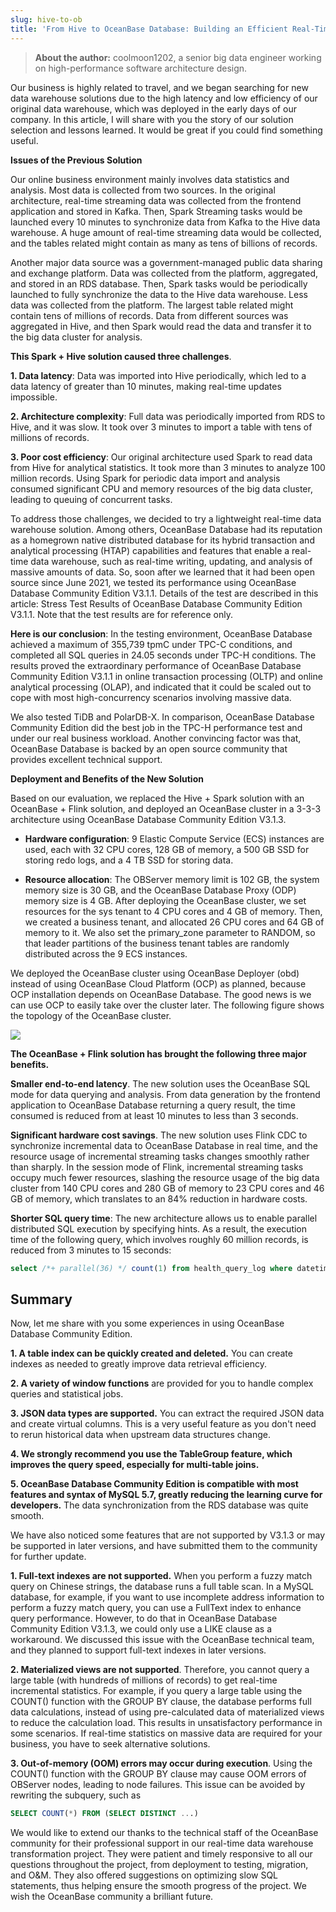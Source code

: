 ```yaml
---
slug: hive-to-ob
title: 'From Hive to OceanBase Database: Building an Efficient Real-Time Data Warehouse'
---
```


> **About the author:** coolmoon1202, a senior big data engineer working on high-performance software architecture design.

Our business is highly related to travel, and we began searching for new data warehouse solutions due to the high latency and low efficiency of our original data warehouse, which was deployed in the early days of our company. In this article, I will share with you the story of our solution selection and lessons learned. It would be great if you could find something useful.


**Issues of the Previous Solution**

  

Our online business environment mainly involves data statistics and analysis. Most data is collected from two sources. In the original architecture, real-time streaming data was collected from the frontend application and stored in Kafka. Then, Spark Streaming tasks would be launched every 10 minutes to synchronize data from Kafka to the Hive data warehouse. A huge amount of real-time streaming data would be collected, and the tables related might contain as many as tens of billions of records.

Another major data source was a government-managed public data sharing and exchange platform. Data was collected from the platform, aggregated, and stored in an RDS database. Then, Spark tasks would be periodically launched to fully synchronize the data to the Hive data warehouse. Less data was collected from the platform. The largest table related might contain tens of millions of records. Data from different sources was aggregated in Hive, and then Spark would read the data and transfer it to the big data cluster for analysis.

**This Spark + Hive solution caused three challenges**.

  

**1. Data latency**: Data was imported into Hive periodically, which led to a data latency of greater than 10 minutes, making real-time updates impossible.

  

**2. Architecture complexity**: Full data was periodically imported from RDS to Hive, and it was slow. It took over 3 minutes to import a table with tens of millions of records.



**3. Poor cost efficiency**: Our original architecture used Spark to read data from Hive for analytical statistics. It took more than 3 minutes to analyze 100 million records. Using Spark for periodic data import and analysis consumed significant CPU and memory resources of the big data cluster, leading to queuing of concurrent tasks.

To address those challenges, we decided to try a lightweight real-time data warehouse solution. Among others, OceanBase Database had its reputation as a homegrown native distributed database for its hybrid transaction and analytical processing (HTAP) capabilities and features that enable a real-time data warehouse, such as real-time writing, updating, and analysis of massive amounts of data. So, soon after we learned that it had been open source since June 2021, we tested its performance using OceanBase Database Community Edition V3.1.1. Details of the test are described in this article: Stress Test Results of OceanBase Database Community Edition V3.1.1. Note that the test results are for reference only.

**Here is our conclusion**: In the testing environment, OceanBase Database achieved a maximum of 355,739 tpmC under TPC-C conditions, and completed all SQL queries in 24.05 seconds under TPC-H conditions. The results proved the extraordinary performance of OceanBase Database Community Edition V3.1.1 in online transaction processing (OLTP) and online analytical processing (OLAP), and indicated that it could be scaled out to cope with most high-concurrency scenarios involving massive data.

  

We also tested TiDB and PolarDB-X. In comparison, OceanBase Database Community Edition did the best job in the TPC-H performance test and under our real business workload. Another convincing factor was that, OceanBase Database is backed by an open source community that provides excellent technical support.

**Deployment and Benefits of the New Solution**

  

Based on our evaluation, we replaced the Hive + Spark solution with an OceanBase + Flink solution, and deployed an OceanBase cluster in a 3-3-3 architecture using OceanBase Database Community Edition V3.1.3.

  

*   **Hardware configuration**: 9 Elastic Compute Service (ECS) instances are used, each with 32 CPU cores, 128 GB of memory, a 500 GB SSD for storing redo logs, and a 4 TB SSD for storing data.

  

  

*   **Resource allocation**: The OBServer memory limit is 102 GB, the system memory size is 30 GB, and the OceanBase Database Proxy (ODP) memory size is 4 GB. After deploying the OceanBase cluster, we set resources for the sys tenant to 4 CPU cores and 4 GB of memory. Then, we created a business tenant, and allocated 26 CPU cores and 64 GB of memory to it. We also set the primary\_zone parameter to RANDOM, so that leader partitions of the business tenant tables are randomly distributed across the 9 ECS instances.

  

We deployed the OceanBase cluster using OceanBase Deployer (obd) instead of using OceanBase Cloud Platform (OCP) as planned, because OCP installation depends on OceanBase Database. The good news is we can use OCP to easily take over the cluster later. The following figure shows the topology of the OceanBase cluster.

  

![](https://gw.alipayobjects.com/zos/oceanbase/e4b5cfe6-b452-4386-a1a5-094df5a5d49b/image/2022-11-03/30b8a7c8-690a-454a-8e5a-bbfb6dcc3673.png)

  

**The OceanBase + Flink solution has brought the following three major benefits.**

  

**Smaller end-to-end latency**. The new solution uses the OceanBase SQL mode for data querying and analysis. From data generation by the frontend application to OceanBase Database returning a query result, the time consumed is reduced from at least 10 minutes to less than 3 seconds.

  

**Significant hardware cost savings**. The new solution uses Flink CDC to synchronize incremental data to OceanBase Database in real time, and the resource usage of incremental streaming tasks changes smoothly rather than sharply. In the session mode of Flink, incremental streaming tasks occupy much fewer resources, slashing the resource usage of the big data cluster from 140 CPU cores and 280 GB of memory to 23 CPU cores and 46 GB of memory, which translates to an 84% reduction in hardware costs.

  

**Shorter SQL query time**: The new architecture allows us to enable parallel distributed SQL execution by specifying hints. As a result, the execution time of the following query, which involves roughly 60 million records, is reduced from 3 minutes to 15 seconds: 
```sql
select /*+ parallel(36) */ count(1) from health_query_log where datetime >='2022-05-01 00:00:00' and datetime<='2022-06-01 00:00:00';
```

**Summary**
----------------------

Now, let me share with you some experiences in using OceanBase Database Community Edition.

  

**1. A table index can be quickly created and deleted.** You can create indexes as needed to greatly improve data retrieval efficiency.

  

**2. A variety of window functions** are provided for you to handle complex queries and statistical jobs.

  

**3. JSON data types are supported.** You can extract the required JSON data and create virtual columns. This is a very useful feature as you don't need to rerun historical data when upstream data structures change.

**4. We strongly recommend you use the TableGroup feature, which improves the query speed, especially for multi-table joins.**

**5. OceanBase Database Community Edition is compatible with most features and syntax of MySQL 5.7, greatly reducing the learning curve for developers.** The data synchronization from the RDS database was quite smooth.

We have also noticed some features that are not supported by V3.1.3 or may be supported in later versions, and have submitted them to the community for further update.

**1. Full-text indexes are not supported.** When you perform a fuzzy match query on Chinese strings, the database runs a full table scan. In a MySQL database, for example, if you want to use incomplete address information to perform a fuzzy match query, you can use a FullText index to enhance query performance. However, to do that in OceanBase Database Community Edition V3.1.3, we could only use a LIKE clause as a workaround. We discussed this issue with the OceanBase technical team, and they planned to support full-text indexes in later versions.

  

**2. Materialized views are not supported**. Therefore, you cannot query a large table (with hundreds of millions of records) to get real-time incremental statistics. For example, if you query a large table using the COUNT() function with the GROUP BY clause, the database performs full data calculations, instead of using pre-calculated data of materialized views to reduce the calculation load. This results in unsatisfactory performance in some scenarios. If real-time statistics on massive data are required for your business, you have to seek alternative solutions.

  

**3. Out-of-memory (OOM) errors may occur during execution**. Using the COUNT() function with the GROUP BY clause may cause OOM errors of OBServer nodes, leading to node failures. This issue can be avoided by rewriting the subquery, such as 
```sql
SELECT COUNT(*) FROM (SELECT DISTINCT ...)
```

  

We would like to extend our thanks to the technical staff of the OceanBase community for their professional support in our real-time data warehouse transformation project. They were patient and timely responsive to all our questions throughout the project, from deployment to testing, migration, and O&M. They also offered suggestions on optimizing slow SQL statements, thus helping ensure the smooth progress of the project. We wish the OceanBase community a brilliant future.